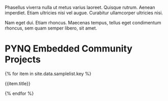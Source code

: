 <!doctype html>
<html>

<head>
  <title>Project Title</title>
  <meta charset="utf-8" name="viewport" content="width=device-width, initial-scale=1">
  <link href="css/frame.css" media="screen" rel="stylesheet" type="text/css" />
  <link href="css/controls.css" media="screen" rel="stylesheet" type="text/css" />
  <link href="css/custom.css" media="screen" rel="stylesheet" type="text/css" />
  <link href='https://fonts.googleapis.com/css?family=Open+Sans:400,700' rel='stylesheet' type='text/css'>
  <link href='https://fonts.googleapis.com/css?family=Open+Sans+Condensed:300,700' rel='stylesheet' type='text/css'>
  <link href="https://fonts.googleapis.com/css?family=Source+Sans+Pro:400,700" rel="stylesheet">
  <script src="https://ajax.googleapis.com/ajax/libs/jquery/3.3.1/jquery.min.js"></script>
  <script src="js/menu.js"></script>
</head>

<body>
  <div class="menu-container"></div>
  <div class="content-container">
    <div class="content">
      <div class="content-table flex-column">
        <div class="flex-row">
          <div class="flex-item flex-column">
            <p class="text">
              Phasellus viverra nulla ut metus varius laoreet. Quisque rutrum. Aenean imperdiet. Etiam ultricies nisi vel
              augue. Curabitur ullamcorper ultricies nisi.
            </p>
          </div>
          <div class="flex-item flex-column">
            <p class="text">
              Nam eget dui. Etiam rhoncus. Maecenas tempus, tellus eget condimentum rhoncus, sem quam semper libero, sit amet.
            </p>
          </div>
        </div>
      </div>
    </div>
  </div>
</body>

</html>

<body>
    <h1>PYNQ Embedded Community Projects</h1>
    {% for item in site.data.samplelist.key %}
    <div>
        <p>{{item.title}}</p>
    </div>
    {% endfor %}
</body>
